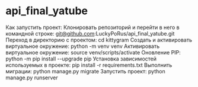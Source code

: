 # api_final_yatube

Как запустить проект:
Клонировать репозиторий и перейти в него в командной строке:
git@github.com:LuckyPoRus/api_final_yatube.git
Переход в директорию с проектом:
cd kittygram
Cоздать и активировать виртуальное окружение:
python -m venv venv
Активировать виртуальное окружение:
source venv/scripts/activate
Оновление PIP:
python -m pip install --upgrade pip
Установка зависимостей используемых в проекте:
pip install -r requirements.txt
Выполнить миграции:
python manage.py migrate
Запустить проект:
python manage.py runserver

